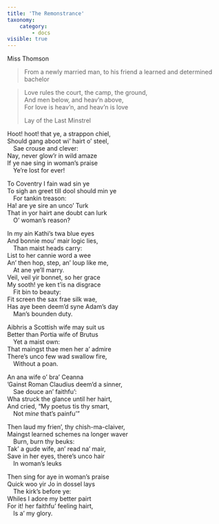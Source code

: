 ```yaml
---
title: 'The Remonstrance'
taxonomy:
    category:
        - docs
visible: true
---
```


<div class="author">Miss Thomson</div>

> From a newly married man, to his friend a learned and determined bachelor

> Love rules the court, the camp, the ground,  
> And men below, and heav’n above,  
> For love is heav’n, and heav’n is love
> 
> Lay of the Last Minstrel

Hoot! hoot! that ye, a strappon chiel,  
Should gang aboot wi’ hairt o’ steel,  
&emsp;Sae crouse and clever:  
Nay, never glow’r in wild amaze  
If ye nae sing in woman’s praise  
&emsp;Ye’re lost for ever!

To Coventry I fain wad sin ye  
To sigh an greet till dool should min ye  
&emsp;For tankin treason:  
Ha! are ye sire an unco’ Turk  
That in yor hairt ane doubt can lurk  
&emsp;O’ woman’s reason?

In my ain Kathi’s twa blue eyes  
And bonnie mou’ mair logic lies,  
&emsp;Than maist heads carry:  
List to her cannie word a wee  
An’ then hop, step, an’ loup like me,  
&emsp;At ane ye’ll marry.  
Veil, veil yir bonnet, so her grace  
My sooth! ye ken t’is na disgrace  
&emsp;Fit bin to beauty:  
Fit screen the sax frae silk wae,  
Has aye been deem’d syne Adam’s day  
&emsp;Man’s bounden duty.

Aibhris a Scottish wife may suit us  
Better than Portia wife of Brutus  
&emsp;Yet a maist own:  
That maingst thae men her a’ admire  
There’s unco few wad swallow fire,  
&emsp;Without a poan.

An ana wife o’ bra’ Ceanna  
’Gainst Roman Claudius deem’d a sinner,  
&emsp;Sae douce an’ faithfu’:  
Wha struck the glance until her hairt,  
And cried, “My poetus tis thy smart,  
&emsp;Not *mine* that’s painfu’”

Then laud my frien’, thy chish-ma-claiver,  
Maingst learned schemes na longer waver  
&emsp;Burn, burn thy beuks:  
Tak’ a gude wife, an’ read na’ mair,  
Save in her eyes, there’s unco hair  
&emsp;In woman’s leuks

Then sing for aye in woman’s praise  
Quick woo yir Jo in dossel lays  
&emsp;The kirk’s before ye:  
Whiles I adore my better pairt  
For it! her faithfu’ feeling hairt,  
&emsp;Is a’ my glory.